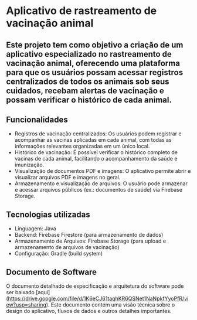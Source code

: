 # Aplicativo de rastreamento de vacinação animal

## Este projeto tem como objetivo a criação de um aplicativo especializado no rastreamento de vacinação animal, oferecendo uma plataforma para que os usuários possam acessar registros centralizados de todos os animais sob seus cuidados, recebam alertas de vacinação e possam verificar o histórico de cada animal.

## Funcionalidades

* Registros de vacinação centralizados: Os usuários podem registrar e acompanhar as vacinas aplicadas em cada animal, com todas as informações relevantes organizadas em um único local.
* Histórico de vacinação: É possível verificar o histórico completo de vacinas de cada animal, facilitando o acompanhamento da saúde e imunização.
* Visualização de documentos PDF e imagens: O aplicativo permite abrir e visualizar arquivos PDF e imagens no geral.
* Armazenamento e visualização de arquivos: O usuário pode armazenar e acessar arquivos públicos (ex.: documentos de saúde) via Firebase Storage.

## Tecnologias utilizadas

* Linguagem: Java
* Backend: Firebase Firestore (para armazenamento de dados)
* Armazenamento de Arquivos: Firebase Storage (para upload e armazenamento de arquivos de vacinação)
* Configuração: Gradle (build system)

## Documento de Software

O documento detalhado de especificação e arquitetura do software pode ser baixado [aqui] (https://drive.google.com/file/d/1K6eCJ61taqhKR6QSNet1NaNpkfYyoPfR/view?usp=sharing). Este documento contém uma visão técnica sobre o design do aplicativo, fluxos de dados e outros detalhes importantes.
